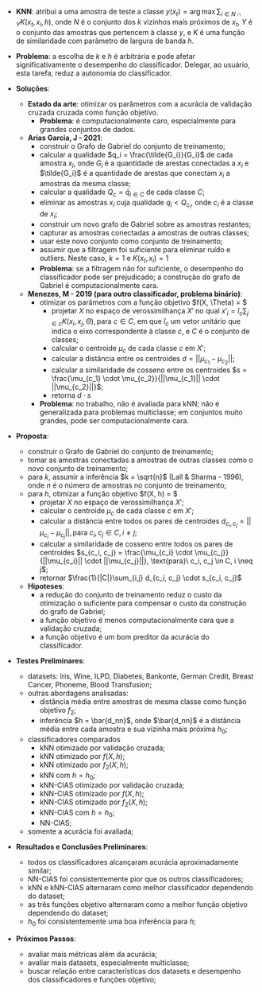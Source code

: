 - **KNN**: atribui a uma amostra de teste a classe $y(x_t) = \arg\max\sum_{i \in N \cap Y}K\left(x_t, x_i, h\right)$, onde $N$ é o conjunto dos $k$ vizinhos mais próximos de $x_t$, $Y$ é o conjunto das amostras que pertencem à classe $y$, e $K$ é uma função de similaridade com parâmetro de largura de banda $h$.

- **Problema**: a escolha de $k$ e $h$ é arbitrária e pode afetar significativamente o desempenho do classificador. Delegar, ao usuário, esta tarefa, reduz a autonomia do classificador.

- **Soluções**:
  - **Estado da arte**: otimizar os parâmetros com a acurácia de validação cruzada cruzada como função objetivo.
    - **Problema**: é computacionalmente caro, especialmente para grandes conjuntos de dados.
  - **Arias Garcia, J - 2021**:
    - construir o Grafo de Gabriel do conjunto de treinamento;
    - calcular a qualidade $q_i = \frac{\tilde{G_i}}{G_i}$ de cada amostra $x_i$, onde $G_i$ é a quantidade de arestas conectadas a $x_i$ e $\tilde{G_i}$ é a quantidade de arestas que conectam $x_i$ a amostras da mesma classe;
    - calcular a qualidade $Q_c = \bar{q}_{i \in C}$ de cada classe $C$;
    - eliminar as amostras $x_i$ cuja qualidade $q_i < Q_{c_i}$, onde $c_i$ é a classe de $x_i$;
    - construir um novo grafo de Gabriel sobre as amostras restantes;
    - capturar as amostras conectadas a amostras de outras classes;
    - usar este novo conjunto como conjunto de treinamento;
    - assumir que a filtragem foi suficiente para eliminar ruído e outliers. Neste caso, $k = 1$ e $K(x_t, x_i) = 1$
    - **Problema**: se a filtragem não for suficiente, o desempenho do classificador pode ser prejudicado; a construção do grafo de Gabriel é computacionalmente cara.
  - **Menezes, M - 2019 (para outro classificador, problema binário)**:
    - otimizar os parâmetros com a função objetivo $f(X, \Theta) = $
        - projetar $X$ no espaço de verossimilhança $X'$ no qual $x'_i = \hat{i}_c\sum_{j \in c} K(x_i, x_j, \Theta), \text{para}\ c \in C$, em que $\hat{i}_c$ um vetor unitário que indica o eixo correspondente à classe $c$, e $C$ é o conjunto de classes;
        - calcular o centroide $\mu_c$ de cada classe $c$ em $X'$;
        - calcular a distância entre os centroides $d = ||\mu_{c_1} - \mu_{c_2}||$;
        - calcular a similaridade de cosseno entre os centroides $s = \frac{\mu_{c_1} \cdot \mu_{c_2}}{||\mu_{c_1}|| \cdot ||\mu_{c_2}||}$;
        - retorna $d\cdot{}s$
    - **Problema**: no trabalho, não é avaliada para kNN; não é generalizada para problemas multiclasse; em conjuntos muito grandes, pode ser computacionalmente cara.

- **Proposta**:
  - construir o Grafo de Gabriel do conjunto de treinamento;
  - tomar as amostras conectadas a amostras de outras classes como o novo conjunto de treinamento;
  - para $k$, assumir a inferência $k = \sqrt{n}$ (Lall & Sharma - 1996), onde $n$ é o número de amostras no conjunto de treinamento;
  - para $h$, otimizar a função objetivo $f(X, h) = $
      - projetar $X$ no espaço de verossimilhança $X'$;
      - calcular o centroide $\mu_c$ de cada classe $c$ em $X'$;
      - calcular a distância entre todos os pares de centroides $d_{c_i, c_j} = ||\mu_{c_i} - \mu_{c_j}||, \text{para}\ c_i, c_j \in C, i \neq j$;
      - calcular a similaridade de cosseno entre todos os pares de centroides $s_{c_i, c_j} = \frac{\mu_{c_i} \cdot \mu_{c_j}}{||\mu_{c_i}|| \cdot ||\mu_{c_j}||}, \text{para}\ c_i, c_j \in C, i \neq j$;
      - retornar $\frac{1}{|C|}\sum_{i,j} d_{c_i, c_j} \cdot s_{c_i, c_j}$
  - **Hipoteses**:
    - a redução do conjunto de treinamento reduz o custo da otimização o suficiente para compensar o custo da construção do grafo de Gabriel;
    - a função objetivo é menos computacionalmente cara que a validação cruzada;
    - a função objetivo é um bom preditor da acurácia do classificador.

- **Testes Preliminares**:
  - datasets: Iris, Wine, ILPD, Diabetes, Bankonte, German Credit, Breast Cancer, Phoneme, Blood Transfusion;
  - outras abordagens analisadas:
    - distância média entre amostras de mesma classe como função objetivo $f_2$;
    - inferência $h = \bar{d_nn}$, onde $\bar{d_nn}$ é a distância média entre cada amostra e sua vizinha mais próxima $h_0$;
  - classificadores comparados
    - kNN otimizado por validação cruzada;
    - kNN otimizado por $f(X, h)$;
    - kNN otimizado por $f_2(X, h)$;
    - kNN com $h = h_0$;
    - kNN-ClAS otimizado por validação cruzada;
    - kNN-ClAS otimizado por $f(X, h)$;
    - kNN-ClAS otimizado por $f_2(X, h)$;
    - kNN-ClAS com $h = h_0$;
    - NN-ClAS;
  - somente a acurácia foi avaliada;

- **Resultados e Conclusões Preliminares**:
  - todos os classificadores alcançaram acurácia aproximadamente similar;
  - NN-ClAS foi consistentemente pior que os outros classificadores;
  - kNN e kNN-ClAS alternaram como melhor classificador dependendo do dataset;
  - as três funções objetivo alternaram como a melhor função objetivo dependendo do dataset;
  - $h_0$ foi consistentemente uma boa inferência para $h$;

- **Próximos Passos**:
  - avaliar mais métricas além da acurácia;
  - avaliar mais datasets, especialmente multiclasse;
  - buscar relação entre características dos datasets e desempenho dos classificadores e funções objetivo;